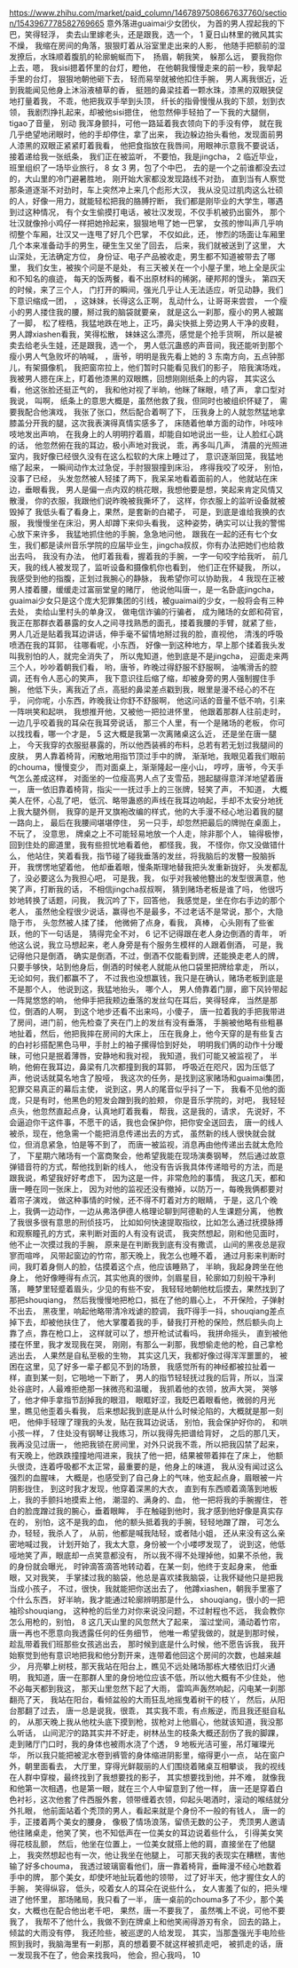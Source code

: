 https://www.zhihu.com/market/paid_column/1467897508667637760/section/1543967778582769665
意外落进guaimai少女团伙，
为首的男人捏起我的下巴，笑得轻浮，
卖去山里嫁老头，还是跟我，选一个，
1
夏日山林里的微风其实不燥，
我缩在房间的角落，狠狠盯着从浴室里走出来的人影，
他随手把额前的湿发撩后，水珠顺着腹肌的轮廓蜿蜒而下， 
扬眉，朝我笑，
躲那么远，
要我抱你上去，嗯，
我sisi摁着怀里的台灯，瞪他，
在他朝我慢慢走来的前一秒，我举起手里的台灯，
狠狠地朝他砸下去，
轻而易举就被他扣住手腕，
男人离我很近，近到我能闻见他身上沐浴液植草的香，
挺翘的鼻梁挂着一颗水珠，漆黑的双眼狭促地打量着我，
不乖，他把我双手举到头顶，
纤长的指骨慢慢从我的下颔，划到衣领，
我剧烈挣扎起来，却被他sisi摁住，
他忽然伸手轻拍了一下我的大腿侧，tigao了音量，
别动
我浑身颤抖，可他一路延着我衣领向下的手没有停，
就在我几乎绝望地闭眼时，他的手却停住，拿了出来，
我边躲边抬头看他，发现面前男人漆黑的双眼正紧紧盯着我看，
他把食指放在我唇间，用眼神示意我不要说话，
接着递给我一张纸条，
我们正在被监听，
不要怕，我是jingcha，
2
临近毕业，班里组织了一场毕业旅行，
8 女 3 男，包了个中巴，
去的是一个之前谁都没去过的，大山里的冷门避暑胜地，
刚开始大家都没发现路线不对劲，
直到当有人察觉那条道逐渐不对劲时，车上突然冲上来几个彪形大汉，
我从没见过肌肉这么壮硕的人，好像一用力，就能轻松把我的胳膊拧断，
我们都是刚毕业的大学生，哪遇到过这种情况，
有个女生偷摸打电话，被壮汉发现，不仅手机被扔出窗外，
那个壮汉就像拎小鸡仔一样把她拎起来，狠狠地甩了她一巴掌，
女孩的惨叫声几乎响彻整个车厢，壮汉又一连甩了好几个巴掌，
不仅如此，还，
惨烈的场面让车厢里几个本来准备动手的男生，硬生生又坐了回去，
后来，我们就被送到了这里，
大山深处，无法确定方位，
身份证、电子产品被收走，男生都不知道被带去了哪里，
我们女生，被挨个问是不是处，
有三天被关在一个小屋子里，地上全是灰尘和不知名的痕迹，
每天的饭两餐，看不出原材料的稀粥，硬邦邦的馒头，
第四天的时候，来了三个人，
门打开的瞬间，强光几乎让人无法适应，听见动静，我们下意识缩成一团，
，这妹妹，长得这么正啊，
乱动什么，让哥哥来尝尝，
一个瘦小的男人搂住我的腰，掰过我的脑袋就要亲，
就是这么一刹那，瘦小的男人被踹了一脚，
松了桎梏，我猛地跌在地上，正巧，鼻尖快抵上旁边男人干净的皮鞋，
男人蹲xiashen看我，笑得松散，
妹妹这么漂亮，感觉是个抢手货啊，
所以是被卖去给老头生娃，还是跟我，选一个，
男人低沉蛊惑的声音间，我还能听到那个瘦小男人气急败坏的呐喊，
，唐爷，明明是我先看上她的
3
东南方向，五点钟那儿，有架摄像机，
我把窗帘拉上，他们暂时只能看见我们的影子，
陪我演场戏，
我被男人摁在床上，盯着他漆黑的双眼瞧，回想刚刚纸条上的内容，
其实这么看，他这张脸还挺正气的，
我和他对视了半晌，他眯了眯眼，啧了声，
拿口型对我说，
叫啊，
纸条上的意思大概是，虽然他救了我，但同时也被组织怀疑了，
需要我配合他演戏，
我张了张口，然后配合着啊了下，
压我身上的人就忽然猛地拿膝盖分开我的腿，这次我表演得真情实感多了，
床随着他单方面的动作，咔吱咔吱地发出声响，
在我身上的人明明拧着眉，却能自如地说出一些，让人脸红心跳的话，
他忽然俯在我的耳边，极小声地对我说，
乖，再多叫几声，
清晨的光照进室内，我好像已经很久没有在这么松软的大床上睡过了，
意识逐渐回笼，我猛地缩了起来，
一瞬间动作太过急促，手肘狠狠撞到床沿，
疼得我咬了咬牙，
别怕，
没事了已经，
头发忽然被人轻揉了两下，我呆呆地看着面前的人，
他就站在床边，垂眼看我，
男人是偏一点内双的桃花眼，我想他要是想，笑起来肯定风情又散漫，
你的衣服，我跟他们说昨晚被我撕坏了，
这样，你衣服上的监听设备就被毁掉了
我低头看了看身上，果然，是套新的白裙子，
可是，到底是谁给我换的衣服，
我慢慢坐在床沿，男人却蹲下来仰头看我，
这种姿势，确实可以让我的警惕心放下来许多，
我猛地抓住他的手腕，急急地问他，
跟我在一起的还有七个女生，我们都是读州音乐学院的应届毕业生，jingcha叔叔，你有办法把她们也给救出去吗，
我没有办法，
他盯着我看，握着我的手腕，一字一句咬字给我听，
前几天，我的线人被发现了，监听设备和摄像机你也看到，
他们正在怀疑我，
所以，
我感受到他的指腹，正划过我腕心的静脉，
我希望你可以协助我，
4
我现在正被男人搂着腰，缓缓走过富丽堂皇的赌厅，
他说他叫唐一，是一名卧底jingcha，
guaimai少女只是这个庞大犯罪集团的引线，被guaimai的少女，一般将会有三种去处，
卖给山里村头的单身汉，
做电信诈骗的行骗者，
成为赌场的女郎和荷官，
我正在那群衣着暴露的女人之间寻找熟悉的面孔，搂着我腰的手臂，就紧了些，
男人几近是贴着我耳边讲话，伸手毫不留情地掰过我的脸，直视他，
清浅的呼吸喷洒在我的耳郭，
往哪看呢，小东西，
好像一到这种地方，早上那个揉着我头发叫我别怕的人，就完全消失了，
所以鬼知道，他到底是不是jingcha，
迎面走来两三个人，吵吵着朝我们看，
哟，唐爷，昨晚过得舒服不舒服啊，
油嘴滑舌的腔调，还有令人恶心的笑声，
我下意识往后缩了缩，却被身旁的男人强制握住手腕，
他低下头，离我近了点，高挺的鼻梁差点戳到我，眼里是漫不经心的不在乎，
问你呢，小东西，昨晚我让你舒不舒服啊，
他这问话的音量不低不响，引来一阵哄笑和起哄，
我想推开他，又被他一把拉进怀里，
他跟着那群人往前走时，一边几乎咬着我的耳朵在我耳旁说话，
那三个人里，有一个是赌场的老板，
你可以找找看，哪一个才是，
5
这大概是我第一次离赌桌这么近，
还是坐在唐一腿上，
今天我穿的衣服挺暴露的，所以他西装裤的布料，总若有若无划过我腿间的皮肤，
男人靠着椅背，闲散地用指节顶过手中的牌，
渐渐地，我眼见着我们眼前的chouma，慢慢变少，
而对面桌上，渐渐隆起一座小山，
哼哼，唐爷，今天手气怎么差成这样，
对面坐的一位瘦高男人点了支雪茄，翘起腿得意洋洋地望着唐一，
唐一依旧靠着椅背，指尖一一抚过手上的三张牌，轻笑了声，
不知道，
大概美人在怀，心乱了吧，
低沉、略带蛊惑的声线在我耳边响起，手却不太安分地抚上我大腿外侧，
我穿的是开叉旗袍改编的样式，他的大手漫不经心地沿着我的腿一路向上，
最后在我腰间堪堪停住，
另一只手，却忽然把最后的牌抛在桌面上，
不玩了，
没意思，
牌桌之上不可能轻易地放一个人走，除非那个人，
输得极惨，
回到住处的廊道里，我有些担忧地看着他，
都怪我，我，
不怪你，你又没做错什么，
他站住，笑着看我，指节碰了碰我垂落的发丝，将我脑后的发簪一股脑拆开，
我愣愣地望着他，
他却垂着眼，慢条斯理地替我把头发重新拢好，
头发都乱了，没必要这么为我担心吧，
可是我，我，
似乎对我被他簪出的发型很满意，他笑了声，打断我的话，
不相信jingcha叔叔啊，
猜到赌场老板是谁了吗，
他很巧妙地转换了话题，问我，
我沉吟了下，回答他，
我感觉是，坐在你右手边的那个老人，
虽然他全程很少说话，赢得也不是最多，不过老话不是常说，那个，大隐隐于市，
头忽然被人揉了揉，
他微俯了点身，看我，
真棒，
心头刚有了些雀跃，他的下一句话是，
猜得完全不对，
6
记不记得跟在老人身边倒酒的青年，
听他这么说，我立马想起来，老人身旁是有个服务生模样的人跟着倒酒，
可是，我记得他只是倒酒，
确实是倒酒，不过，倒酒不仅能看到牌，还能换走老人的牌，
只要手够快，站到他身后，倒酒的时候老人就能从他口袋里把牌给拿走，
所以，无论如何，我们都赢不了，
不过我也没想赢钱，我只是在确认，赌场老板到底是不是那个人，
他说到这，我猛地抬头，
哪个人，
男人倚靠着门扉，廊下风铃带起一阵晃悠悠的响，
他伸手把我颊边垂落的发丝勾在耳后，笑得轻痒，
当然是那位，倒酒的人啊，
到这个地步还看不出来吗，小傻子，
唐一拉着我的手把我带进了房间，进门前，他先检查了夹在门上的发丝有没有垂落，
手腕被他略有些粗暴地扯着，然后，他把我摔在房间的大床上，
压在我身上，他今天穿的是有些复古的白衬衫搭配黑色马甲，手肘上的袖子摞得恰到好处，
明明我们俩的动作十分暧昧，可他只是抿着薄唇，安静地和我对视，
我知道，我们可能又被监视了，
半晌，他俯在我耳边，鼻梁有几次都撞到我的耳郭，
呼吸近在咫尺，因为压低了声，他说话就莫名地含了股哑，
我这次的任务，是找到这家赌场和guaimai集团，犯罪交易真正的幕后主使，
说到这，男人的尾音似乎抖了一下，
我看不见他的面庞，只是有时，他黑色的短发会蹭到我的脸颊，
你是音乐学院的，对吧，
我轻轻点头，他忽然直起点身，认真地盯着我看，
帮我，这是我的，请求，
先说好，不会逼迫你干这件事，不愿干的话，我也会保护你，把你安全送回去，
唐一的线人被杀，现在，他急需一个能把消息传递出去的方式，
虽然新的线人很快就会就位，但消息紧急，怕是等不到了，
而唐一被监视，消息再由他传递出去就太危险了，
下星期六赌场有一个富商聚会，他希望我能在现场演奏钢琴，
然后通过故意弹错音符的方式，帮他找到新的线人，
他没有告诉我具体传递暗号的方法，而是跟我说，希望我好好考虑下，
因为这是一件，非常危险的事情，
我这几天，都和唐一睡在同一张床上，
因为对他的监视还没有撤掉，以防万一，每晚我俩都要对着帘子演戏，
做这种事情的时候，还不得不盯着对方的眼睛，
于是，这几个晚上，我俩一边动作，一边从弗洛伊德人格理论聊到阿德勒的人生课题分离，
他教了我很多很有意思的刑侦技巧，
比如如何快速提取指纹，比如怎么通过抚摸脉搏和观察瞳孔的方式，来判断对面的人有没有说谎，
我突然想起，刚和他见面时，他不止一次摸过我的手腕，
原来是在判断我到底有没有撒谎，
山间的黑夜总是寂寥而喧哗，
风带起窗边的竹帘，那天晚上，我怎么也睡不着，
通过月影来判断时间，我盯着身侧人的脸，估摸着这个点，他应该睡熟了，
半晌，我起身跨坐在他身上，
他好像睡得有点沉，其实他真的很帅，剑眉星目，轮廓如刀刻般干净利落，
睡梦里轻蹙着眉头，少见的有些不安，
我轻轻地朝他枕后摸去，果然找到了那把shouqiang，
然后我慢慢地把枪口，抵在了他的眉心上，
不开保险，子弹射不出去，
黑夜里，响起他略带清冷戏谑的腔调，
我吓得手一抖，shouqiang差点掉下去，却被他扶住了，
他大掌覆着我的手，替我打开枪的保险，然后额头向上靠了点，靠在枪口上，
这样就可以了，想开枪试试看吗，
我拼命摇头，
直到被他搂在怀里，我才发现我在哭，
刚刚，有那么一刹那，我想偷走他的枪，自己拿枪逃出去，
人果然是自私至极的生物，
其实这几天，我都好像过得浑浑噩噩的，
被困在这里，见了好多一辈子都见不到的场景，
我感觉所有的神经都被拉扯着一样，直到某一刻，它啪地一下断了，
男人的指节轻轻抚过我的后背，所以，当深处谷底时，人最难拒绝那一抹微亮和温暖，
我抓着他的衣领，放声大哭，
哭够了，他才伸手拿指节刮掉我的眼泪，
眼眶好涩，我眨巴着眼看他，微弱的月光里，瞧见他歪着头看我，
后来想起我到底是从什么时候沦陷的，大概就是那一刻吧，
他伸手轻理了理我的头发，贴在我耳边说话，
别怕，我会保护好你的，
和哄小孩一样，
7
住处没有钢琴让我练习，所以我得先把谱给背好，
之后的那几天，我再没见过唐一，
他把我锁在房间里，对外只说我不乖，所以把我囚禁了起来，
有天晚上，他跌跌撞撞地闯进来，我扶了他一把，结果被带着摔在了床上，
他额头很烫，连着呼吸都不太正常，最重要的是，他身上的味道，
我从没有闻过这么强烈的血腥味，
大概是，也感受到了自己身上的气味，他支起点身，眉眼被一片阴影拢住，
到这时我才发现，他穿着深黑的大衣，
直到有东西顺着滴落到地板上，我的手颤抖地摸索上他，
潮湿的、满身的、血，
他一把将我的手腕握住，
苍白的脸庞蹭过我的腕心，垂着眼眸，
手在触碰到他时，我才感到他好像是真实存在的，
别怕，这不是我的血，
他的额头抵着我的手腕，轻轻地蹭了蹭，
可怎么办，轻轻，我杀人了，
从前，他都是喊我陆轻，或者陆小姐，
还从来没有这么亲密地喊过我，
计划开始了，我太大意，身份被一个小喽啰发现了，
说到这，他低哑地笑了声，眼底却一点笑意都没有，
所以我不得不处理掉他，如果不杀他，我的身份就会曝光，
时钟滴答滴答地转动着，在某一刻，他终于支起身来，
他垂眼，又对我笑，
手掌揉过我的脑袋，他总是喜欢揉我脑袋，让我怀疑他只是把我当成小孩子，
不过，很快，我就能把你送出去了，
他蹲xiashen，朝我手里塞了个什么东西，
好半晌，我才能通过轮廓辨明那是什么，
shouqiang，很小的一把袖珍shouqiang，
这种枪的后坐力对你来说没问题，不过射程也不远，
我会教你怎么用枪的，别怕，
8
这几天山里的风忽然大了起来，
溜过堂间，涌动着竹帘，
唐一再也不愿意向我透露任何的任务细节，
他唯一希望我做的，就是到那时候，趁乱带着我们班那些女孩逃出去，
那时候到底是什么时候，他不愿告诉我，
我开始察觉到他有意识地把我和他分割开来，连带着他回这个房间的次数，也越来越少，
月亮攀上树枝，那天我站在阳台上，瞧见不远处赌场那栋大楼依旧灯火通明，
我知道，唐一在那群人里的身份地位应该不低，所以他大概有不少住处，
他不必每天都到我这，
那天山里忽然下起了大雨，
雷鸣声轰然响起，闪电某一刹那翻亮了天，
我站在阳台，看倾盆般的大雨狂乱地摇曳着树干的枝丫，
然后，从阳台那翻了过去，
唐一总是说我，很乖，
其实我不乖，有点叛逆，而且我还挺自私的，
从那天晚上我从他枕头底下摸到枪，拔枪对上他眉心，他就该知道，我没那么听话，
山间泥泞的路其实并不好走，树林丛生的枝条大概还刮伤了我的脚踝，
走到赌厅门口时，我的身体也被雨水浇了个透，
9
地板光洁可鉴，吊灯璀璨光华，
所以我只能把被泥水卷到裤管的身体缩进阴影里，缩得更小一点，
站在窗户外，朝里面看去，
大厅里，穿得光鲜靓丽的人们围绕着赌桌互相攀谈，
我的视线在人群中穿梭，最终找到了我想要找的影子，
其实想要找到他，并不难，
就像我和他第一次相遇，也是第一眼，就在三个人中留意到了他一样，
唐一还是穿着白色衬衫，这次他套了件西服外套，领带缠着衣领，仰起头喝酒时，滚动的喉结就分外扎眼，
他前面站着个秃顶的男人，看起来就是个身份不一般的有钱人，
唐一的手，正搂着两个美女的腰身，
像极了情场浪荡，留债无数的公子，
秃顶男人邀请他往赌桌走，他笑了笑，也不知低声在一位美女的耳边说着些什么，
引得美女笑得花枝乱颤，
然后，他坐在位置上，一位美女就搭上他的肩，直接坐在了他腿上，
我突然想起也有一次，他让我坐在他腿上，
可那天我的表现实在糟糕，害他输了好多chouma，
我透过玻璃窗看他们，唐一靠着椅背，垂眸漫不经心地数着手中的牌，
那个美女，却使坏地扯玩着他的领带，
过了好半天，他才握住女人的手腕，
笑得纵容，
低头，咬着女人的耳朵在说些什么，
女人害羞了似的，把头埋进了他怀里，
那场赌局，我只看了一半，
唐一桌前的chouma多了不少，那个美女，大概也在配合他出老千吧，
果然，唐一不要我了，
虽然嘴上不说，可他不要我了，
我帮不了他什么，我做不到在牌桌上和他笑闹得游刃有余，
回去的路上，倾盆的大雨没有停，
我还险些，被巡逻的人给发现，
其实，当那盏强光手电险些照到我时，我脑海里有一刹那，真的想着要不就这样被抓走吧，
被抓走的话，唐一发现我不在了，他会来找我吗，
他会，担心我吗，
10